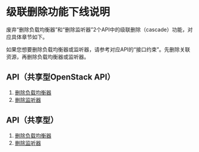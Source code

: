 # 级联删除功能下线说明<a name="elb_note_0011"></a>

废弃“删除负载均衡器”和“删除监听器”2个API中的级联删除（cascade）功能，对应具体章节如下。

如果您想要删除负载均衡器或监听器，请参考对应API的“接口约束”。先删除关联资源，再删除负载均衡器或监听器。

## API（共享型OpenStack API）<a name="section17309142619374"></a>

1.  [删除负载均衡器](删除负载均衡器-45.md)
2.  [删除监听器](删除监听器-50.md)

## API（共享型）<a name="section21979443373"></a>

1.  [删除负载均衡器](删除负载均衡器-3.md)
2.  [删除监听器](删除监听器-9.md)

